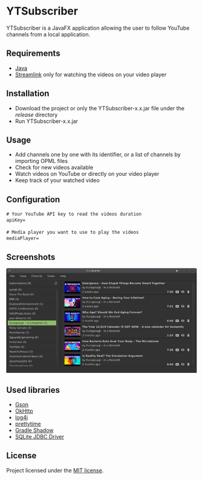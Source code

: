 # YTSubscriber

YTSubscriber is a JavaFX application allowing the user to follow YouTube channels from a local application.


## Requirements

+ [Java](http://www.java.com/en/download/)
+ [Streamlink](https://streamlink.github.io/) only for watching the videos on your video player


## Installation

+ Download the project or only the YTSubscriber-x.x.jar file under the *release* directory
+ Run YTSubscriber-x.x.jar 


## Usage

+ Add channels one by one with its identifier, or a list of channels by importing OPML files
+ Check for new videos available
+ Watch videos on YouTube or directly on your video player
+ Keep track of your watched video


## Configuration

```
# Your YouTube API key to read the videos duration
apiKey=

# Media player you want to use to play the videos
mediaPlayer=
```


## Screenshots

![](/screenshots/ytsubscriber.png)


## Used libraries

+ [Gson](https://github.com/google/gson)
+ [OkHttp](https://github.com/square/okhttp/)
+ [log4j](https://logging.apache.org/log4j/2.x/)
+ [prettytime](https://github.com/ocpsoft/prettytime)
+ [Gradle Shadow](https://github.com/johnrengelman/shadow)
+ [SQLite JDBC Driver](https://github.com/xerial/sqlite-jdbc)


## License

Project licensed under the [MIT license](http://opensource.org/licenses/mit-license.php).
